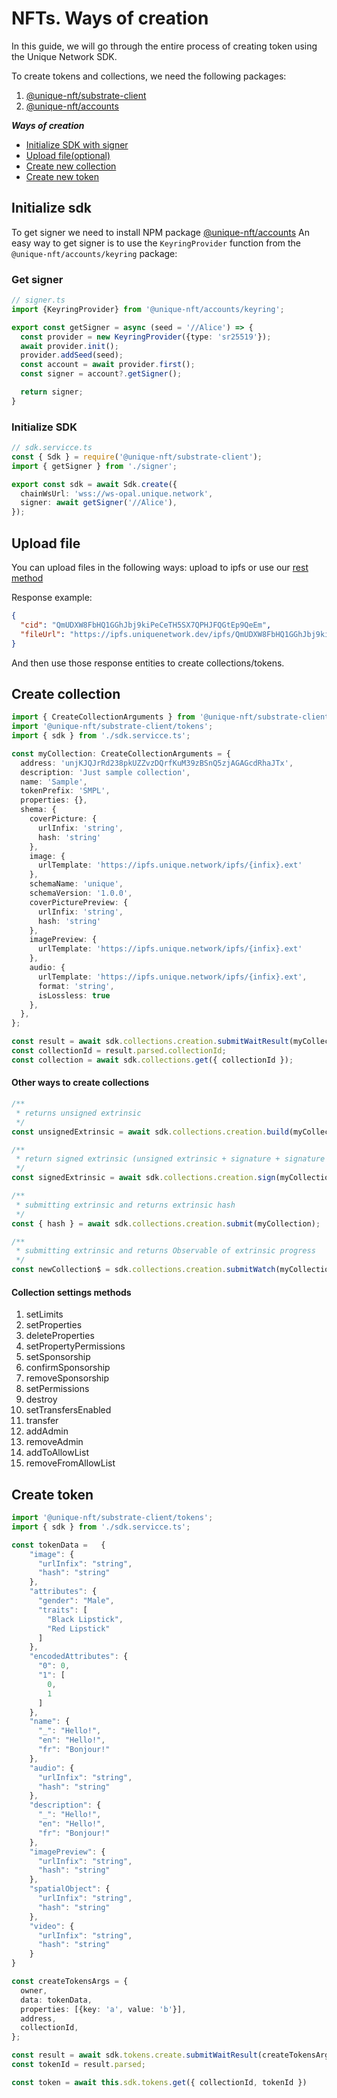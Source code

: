# NFTs. Ways of creation

In this guide, we will go through the entire process of creating token using the Unique Network SDK.

To create tokens and collections, we need the following packages:

1) [@unique-nft/substrate-client](https://www.npmjs.com/package/@unique-nft/substrate-client)
2) [@unique-nft/accounts](https://www.npmjs.com/package/@unique-nft/accounts)


_**Ways of creation**_
- [Initialize SDK with signer](#initialize-sdk)
- [Upload file(optional)](#upload-file)
- [Create new collection](#create-collection)
- [Create new token](#create-token)

## Initialize sdk
To get signer we need to install NPM package [@unique-nft/accounts](https://www.npmjs.com/package/@unique-nft/accounts)
An easy way to get signer is to use the `KeyringProvider` function from the `@unique-nft/accounts/keyring` package:

### Get signer

```typescript
// signer.ts
import {KeyringProvider} from '@unique-nft/accounts/keyring';

export const getSigner = async (seed = '//Alice') => {
  const provider = new KeyringProvider({type: 'sr25519'});
  await provider.init();
  provider.addSeed(seed);
  const account = await provider.first();
  const signer = account?.getSigner();

  return signer;
}
```

### Initialize SDK

```typescript
// sdk.servicce.ts
const { Sdk } = require('@unique-nft/substrate-client');
import { getSigner } from './signer';

export const sdk = await Sdk.create({
  chainWsUrl: 'wss://ws-opal.unique.network',
  signer: await getSigner('//Alice'),
});
```

## Upload file

You can upload files in the following ways: upload to ipfs or use our [rest method](https://rest.opal.uniquenetwork.dev/swagger/#/ipfs/IpfsController_uploadFile)

Response example:

```json
{
  "cid": "QmUDXW8FbHQ1GGhJbj9kiPeCeTH5SX7QPHJFQGtEp9QeEm",
  "fileUrl": "https://ipfs.uniquenetwork.dev/ipfs/QmUDXW8FbHQ1GGhJbj9kiPeCeTH5SX7QPHJFQGtEp9QeEm"
}
```

And then use those response entities to create collections/tokens.

## Create collection

```typescript
import { CreateCollectionArguments } from '@unique-nft/substrate-client/types';
import '@unique-nft/substrate-client/tokens';
import { sdk } from './sdk.servicce.ts';

const myCollection: CreateCollectionArguments = {
  address: 'unjKJQJrRd238pkUZZvzDQrfKuM39zBSnQ5zjAGAGcdRhaJTx',
  description: 'Just sample collection',
  name: 'Sample',
  tokenPrefix: 'SMPL',
  properties: {},
  shema: {
    coverPicture: {
      urlInfix: 'string',
      hash: 'string'
    },
    image: {
      urlTemplate: 'https://ipfs.unique.network/ipfs/{infix}.ext'
    },
    schemaName: 'unique',
    schemaVersion: '1.0.0',
    coverPicturePreview: {
      urlInfix: 'string',
      hash: 'string'
    },
    imagePreview: {
      urlTemplate: 'https://ipfs.unique.network/ipfs/{infix}.ext'
    },
    audio: {
      urlTemplate: 'https://ipfs.unique.network/ipfs/{infix}.ext',
      format: 'string',
      isLossless: true
    },
  },
};

const result = await sdk.collections.creation.submitWaitResult(myCollection);
const collectionId = result.parsed.collectionId;
const collection = await sdk.collections.get({ collectionId });
```

#### Other ways to create collections
```typescript
/**
 * returns unsigned extrinsic
 */
const unsignedExtrinsic = await sdk.collections.creation.build(myCollection);

/**
 * return signed extrinsic (unsigned extrinsic + signature + signature type)
 */
const signedExtrinsic = await sdk.collections.creation.sign(myCollection);

/**
 * submitting extrinsic and returns extrinsic hash
 */
const { hash } = await sdk.collections.creation.submit(myCollection);

/**
 * submitting extrinsic and returns Observable of extrinsic progress
 */
const newCollection$ = sdk.collections.creation.submitWatch(myCollection);
```

#### Collection settings methods

1) setLimits
2) setProperties
3) deleteProperties
4) setPropertyPermissions
5) setSponsorship
6) confirmSponsorship
7) removeSponsorship
8) setPermissions
9) destroy
10) setTransfersEnabled
11) transfer
12) addAdmin
13) removeAdmin
14) addToAllowList
15) removeFromAllowList

## Create token

```typescript
import '@unique-nft/substrate-client/tokens';
import { sdk } from './sdk.servicce.ts';

const tokenData =   {
    "image": {
      "urlInfix": "string",
      "hash": "string"
    },
    "attributes": {
      "gender": "Male",
      "traits": [
        "Black Lipstick",
        "Red Lipstick"
      ]
    },
    "encodedAttributes": {
      "0": 0,
      "1": [
        0,
        1
      ]
    },
    "name": {
      "_": "Hello!",
      "en": "Hello!",
      "fr": "Bonjour!"
    },
    "audio": {
      "urlInfix": "string",
      "hash": "string"
    },
    "description": {
      "_": "Hello!",
      "en": "Hello!",
      "fr": "Bonjour!"
    },
    "imagePreview": {
      "urlInfix": "string",
      "hash": "string"
    },
    "spatialObject": {
      "urlInfix": "string",
      "hash": "string"
    },
    "video": {
      "urlInfix": "string",
      "hash": "string"
    }
}

const createTokensArgs = {
  owner,
  data: tokenData,
  properties: [{key: 'a', value: 'b'}],
  address,
  collectionId,
};

const result = await sdk.tokens.create.submitWaitResult(createTokensArgs);
const tokenId = result.parsed;

const token = await this.sdk.tokens.get({ collectionId, tokenId })
```
